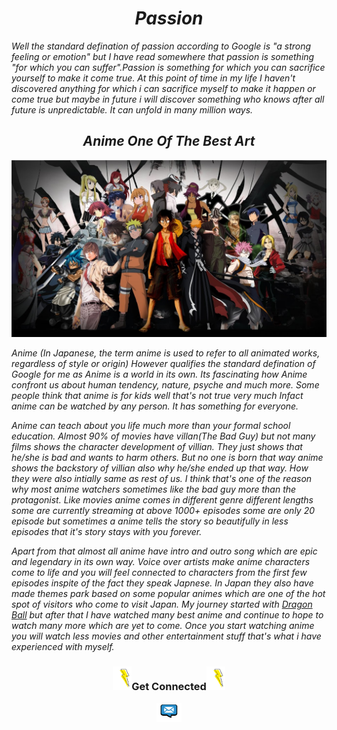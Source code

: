 
<em>
<h1 align="center"> Passion </h1>
Well the standard defination of passion according to Google is "a strong feeling or emotion" but I have read somewhere that passion is something "for which you can suffer".Passion is something for which you can sacrifice yourself to make it come true. At this point of time in my life I haven't discovered anything for which i can sacrifice myself to make it happen or come true but maybe in future i will discover something who knows after all future is unpredictable. It can unfold in many million ways.

<h2 align="center"> Anime One Of The Best Art </h2>

![anime](https://raw.githubusercontent.com/vibhu004/supportingfiles/main/bgaa.jpg)

Anime (In Japanese, the term anime is used to refer to all animated works, regardless of style or origin) However qualifies the standard defination of Google for me as Anime is a world in its own. Its fascinating how Anime confront us about human tendency, nature, psyche and much more. Some people think that anime is for kids well that's not true very much Infact anime can be watched by any person. It has something for everyone.

Anime can teach about you life much more than your formal school education. Almost 90% of movies have villan(The Bad Guy) but not many films shows the character development of villian. They just shows that he/she is bad and wants to harm others. But no one is born that way anime shows the backstory of villian also why he/she ended up that way. How they were also intially same as rest of us. I think that's one of the reason why most anime watchers sometimes like the bad guy more than the protagonist. Like movies anime comes in different genre different lengths some are currently streaming at above 1000+ episodes some are only 20 episode but sometimes a anime tells the story so beautifully in less episodes that it's story stays with you forever.

Apart from that almost all anime have intro and outro song which are epic and legendary in its own way. Voice over artists make anime characters come to life and you will feel connected to characters from the first few episodes inspite of the fact they speak Japnese. In Japan they also have made themes park based on some popular animes which are one of the hot spot of visitors who come to visit Japan. My journey started with <a href="https://www.google.com/search?channel=fs&client=ubuntu&q=dragon+ball" target="blank">Dragon Ball</a> but after that I have watched many best anime and continue to hope to watch many more which are yet to come. Once you start watching anime you will watch less movies and other entertainment stuff that's what i have experienced with myself. </em>

<h3 align="center"> <img src="https://raw.githubusercontent.com/vibhu004/supportingfiles/main/bijli.gif" width="30px">Get Connected<img src="https://raw.githubusercontent.com/vibhu004/supportingfiles/main/bijli.gif" width="30px"></h3>
<p align="center"><a href="mailto:vatsv070@gmail.com" target="blank"><img src="https://raw.githubusercontent.com/vibhu004/supportingfiles/main/mail.gif" alt="logo" height="30" width="40"></a></p>
